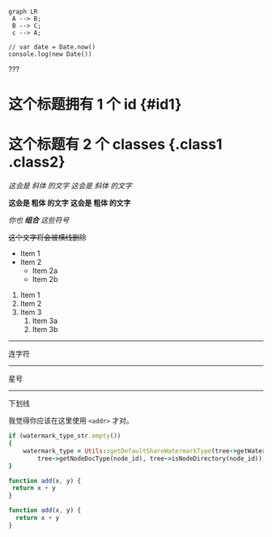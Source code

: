 ```mermaid
graph LR
 A --> B;
 B --> C;
 c --> A;
```

```{javascript cmd:"node", id:"j49bsei7"}
// var date = Date.now()
console.log(new Date())
```

???
# 这个标题拥有 1 个 id {#id1}
# 这个标题有 2 个 classes {.class1 .class2}

*这会是 斜体 的文字*
_这会是 斜体 的文字_

**这会是 粗体 的文字**
__这会是 粗体 的文字__

_你也 **组合** 这些符号_

~~这个文字将会被横线删除~~

* Item 1
* Item 2
    * Item 2a
    * Item 2b

1. Item 1
1. Item 2
1. Item 3
   1. Item 3a
   1. Item 3b

 ---

 连字符

 ***

 星号

 ___

 下划线


 我觉得你应该在这里使用
 `<addr>` 才对。


 ```ruby
 if (watermark_type_str.empty())
 {
     watermark_type = Utils::getDefaultShareWatermarkType(tree->getWatermarkType(node_id), share_manager->getDefaultWatermarkTypeByShareType(share_type),
         tree->getNodeDocType(node_id), tree->isNodeDirectory(node_id));
 }
 ```

 ```javascript {.class1 .class2}
function add(x, y) {
  return x + y
}
```

```javascript {.lineNo}
function add(x, y) {
  return x + y
}
```

[^1]: Hi! This is a footnote
